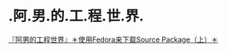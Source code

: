 # .阿.男.的.工.程.世.界.

[『阿男的工程世界』＊使用Fedora来下载Source Package（上）＊](https://github.com/liweinan/engineering-world/blob/master/fedora-source-package.md)
